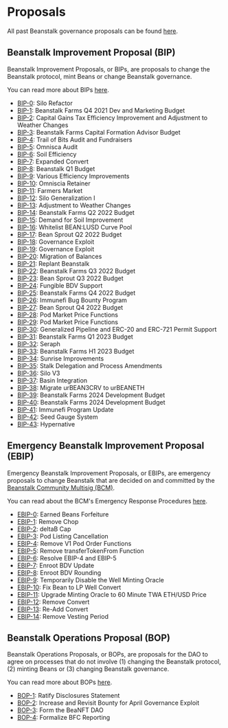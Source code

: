 # Proposals

All past Beanstalk governance proposals can be found [here](https://github.com/BeanstalkFarms/Beanstalk-Governance-Proposals).

## Beanstalk Improvement Proposal (BIP)

Beanstalk Improvement Proposals, or BIPs, are proposals to change the Beanstalk protocol, mint Beans or change Beanstalk governance.

You can read more about BIPs [here](https://docs.bean.money/almanac/governance/proposals#bip).

* [BIP-0](https://bean.money/bip-0): Silo Refactor
* [BIP-1](https://bean.money/bip-1): Beanstalk Farms Q4 2021 Dev and Marketing Budget
* [BIP-2](https://bean.money/bip-2): Capital Gains Tax Efficiency Improvement and Adjustment to Weather Changes
* [BIP-3](https://bean.money/bip-3): Beanstalk Farms Capital Formation Advisor Budget
* [BIP-4](https://bean.money/bip-4): Trail of Bits Audit and Fundraisers
* [BIP-5](https://bean.money/bip-5): Omnisca Audit
* [BIP-6](https://bean.money/bip-6): Soil Efficiency
* [BIP-7](https://bean.money/bip-7): Expanded Convert
* [BIP-8](https://bean.money/bip-8): Beanstalk Q1 Budget
* [BIP-9](https://bean.money/bip-9): Various Efficiency Improvements
* [BIP-10](https://bean.money/bip-10): Omniscia Retainer
* [BIP-11](https://bean.money/bip-11): Farmers Market
* [BIP-12](https://bean.money/bip-12): Silo Generalization I
* [BIP-13](https://bean.money/bip-13): Adjustment to Weather Changes
* [BIP-14](https://bean.money/bip-14): Beanstalk Farms Q2 2022 Budget
* [BIP-15](https://bean.money/bip-15): Demand for Soil Improvement
* [BIP-16](https://bean.money/bip-16): Whitelist BEAN:LUSD Curve Pool
* [BIP-17](https://bean.money/bip-17): Bean Sprout Q2 2022 Budget
* [BIP-18](https://bean.money/bip-18): Governance Exploit
* [BIP-19](https://bean.money/bip-19): Governance Exploit
* [BIP-20](https://bean.money/bip-20): Migration of Balances
* [BIP-21](https://bean.money/bip-21): Replant Beanstalk
* [BIP-22](https://bean.money/bip-22): Beanstalk Farms Q3 2022 Budget
* [BIP-23](https://bean.money/bip-23): Bean Sprout Q3 2022 Budget
* [BIP-24](https://bean.money/bip-24): Fungible BDV Support
* [BIP-25](https://bean.money/bip-25): Beanstalk Farms Q4 2022 Budget
* [BIP-26](https://bean.money/bip-26): Immunefi Bug Bounty Program
* [BIP-27](https://bean.money/bip-27): Bean Sprout Q4 2022 Budget
* [BIP-28](https://bean.money/bip-28): Pod Market Price Functions
* [BIP-29](https://bean.money/bip-29): Pod Market Price Functions
* [BIP-30](https://bean.money/bip-30): Generalized Pipeline and ERC-20 and ERC-721 Permit Support
* [BIP-31](https://bean.money/bip-31): Beanstalk Farms Q1 2023 Budget
* [BIP-32](https://bean.money/bip-32): Seraph
* [BIP-33](https://bean.money/bip-33): Beanstalk Farms H1 2023 Budget
* [BIP-34](https://bean.money/bip-34): Sunrise Improvements
* [BIP-35](https://bean.money/bip-35): Stalk Delegation and Process Amendments
* [BIP-36](https://bean.money/bip-36): Silo V3
* [BIP-37](https://bean.money/bip-37): Basin Integration
* [BIP-38](https://bean.money/bip-38): Migrate urBEAN3CRV to urBEANETH
* [BIP-39](https://bean.money/bip-39): Beanstalk Farms 2024 Development Budget
* [BIP-40](https://bean.money/bip-40): Beanstalk Farms 2024 Development Budget
* [BIP-41](https://bean.money/bip-41): Immunefi Program Update
* [BIP-42](https://bean.money/bip-42): Seed Gauge System
* [BIP-43](https://bean.money/bip-43): Hypernative

## Emergency Beanstalk Improvement Proposal (EBIP)

Emergency Beanstalk Improvement Proposals, or EBIPs, are emergency proposals to change Beanstalk that are decided on and committed by the [Beanstalk Community Multisig (BCM)](https://docs.bean.money/almanac/governance/beanstalk/bcm-process).

You can read about the BCM's Emergency Response Procedures [here](https://docs.bean.money/governance/beanstalk/bcm-process#emergency-response-procedures).

* [EBIP-0](https://bean.money/ebip-0): Earned Beans Forfeiture
* [EBIP-1](https://bean.money/ebip-1): Remove Chop
* [EBIP-2](https://bean.money/ebip-2): deltaB Cap
* [EBIP-3](https://bean.money/ebip-3): Pod Listing Cancellation
* [EBIP-4](https://bean.money/ebip-4): Remove V1 Pod Order Functions
* [EBIP-5](https://bean.money/ebip-5): Remove transferTokenFrom Function
* [EBIP-6](https://bean.money/ebip-6): Resolve EBIP-4 and EBIP-5
* [EBIP-7](https://bean.money/ebip-7): Enroot BDV Update
* [EBIP-8](https://bean.money/ebip-8): Enroot BDV Rounding
* [EBIP-9](https://bean.money/ebip-9): Temporarily Disable the Well Minting Oracle
* [EBIP-10](https://bean.money/ebip-10): Fix Bean to LP Well Convert
* [EBIP-11](https://bean.money/ebip-11): Upgrade Minting Oracle to 60 Minute TWA ETH/USD Price
* [EBIP-12](https://bean.money/ebip-12): Remove Convert
* [EBIP-13](https://bean.money/ebip-13): Re-Add Convert
* [EBIP-14](https://bean.money/ebip-14): Remove Vesting Period

## Beanstalk Operations Proposal (BOP)

Beanstalk Operations Proposals, or BOPs, are proposals for the DAO to agree on processes that do not involve (1) changing the Beanstalk protocol, (2) minting Beans or (3) changing Beanstalk governance.

You can read more about BOPs [here](https://docs.bean.money/almanac/governance/proposals#bop).

* [BOP-1](https://bean.money/bop-1): Ratify Disclosures Statement
* [BOP-2](https://bean.money/bop-2): Increase and Revisit Bounty for April Governance Exploit
* [BOP-3](https://bean.money/bop-3): Form the BeaNFT DAO
* [BOP-4](https://bean.money/bop-4): Formalize BFC Reporting
